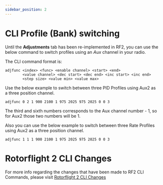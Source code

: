 ```yaml
---
sidebar_position: 2
---
```


# CLI Profile (Bank) switching

Until the **Adjustments** tab has been re-implemented in RF2, you can use the below command to switch profiles using an _Aux_ channel in your radio.

The CLI command format is:

```
adjfunc <index> <func> <enable channel> <start> <end>
        <value channel> <dec start> <dec end> <inc start> <inc end>
        <step size> <value min> <value max>
```

Use the below example to switch between three PID Profiles using Aux2 as a three position channel.

```
adjfunc 0 2 1 900 2100 1 975 2025 975 2025 0 0 3
```

The third and sixth numbers corresponds to the Aux channel number - 1, so for Aux2 those two numbers will be 1.

Also you can use the below example to switch between three Rate Profiles using Aux2 as a three position channel.

```
adjfunc 1 1 1 900 2100 1 975 2025 975 2025 0 0 3
```

# Rotorflight 2 CLI Changes

For more info regarding the changes that have been made to RF2 CLI Commands, please visit [Rotorflight 2 CLI Changes](https://github.com/rotorflight/rotorflight/wiki/Rotorflight-2-CLI-Changes)
